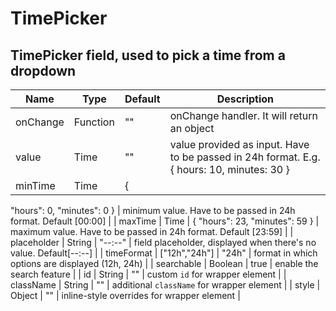 # TimePicker

## TimePicker field, used to pick a time from a dropdown

|Name|Type|Default|Description|
|----|----|-------|-----------|
| onChange | Function | "" | onChange handler. It will return an object |
| value | Time | "" | value provided as input. Have to be passed in 24h format. E.g. { hours: 10, minutes: 30 } |
| minTime | Time | {
  "hours": 0,
  "minutes": 0
} | minimum value. Have to be passed in 24h format. Default [00:00] |
| maxTime | Time | {
  "hours": 23,
  "minutes": 59
} | maximum value. Have to be passed in 24h format. Default [23:59] |
| placeholder | String | "--:--" | field placeholder, displayed when there's no value. Default[--:--] |
| timeFormat | ["12h","24h"] | "24h" | format in which options are displayed (12h, 24h) |
| searchable | Boolean | true | enable the search feature |
| id | String | "" | custom `id` for wrapper element |
| className | String | "" | additional `className` for wrapper element |
| style | Object | "" | inline-style overrides for wrapper element |
